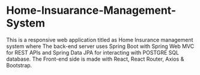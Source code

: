 # Home-Insuarance-Management-System

This is a responsive web application titled as Home Insurance management system where The back-end server uses Spring Boot with Spring Web MVC for REST APIs and Spring Data JPA for interacting with POSTGRE SQL database. 
The Front-end side is made with React, React Router, Axios & Bootstrap.
